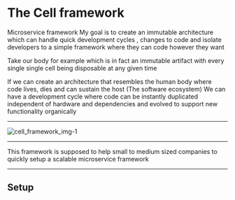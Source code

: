 # The Cell framework 
Microservice framework
My goal is to create an immutable architecture which can handle quick development cycles
, changes to code and isolate developers to a simple framework where they can code however they want

Take our body for example which is in fact an immutable artifact with every single single cell being
disposable at any given time 

If we can create an architecture that resembles the human body where code lives, dies and
can sustain the host (The software ecosystem) We can have a development cycle where
code can be instantly duplicated independent of hardware and dependencies 
and evolved to support new functionality organically 

---

![cell_framework_img-1](https://lh6.googleusercontent.com/nwsMiCIuOCcat4rizFy-xauHYvWDXAs87YzK3dVtNNsRxjgW7-KEvUonLxGCWvaYBgm3P_tEdv6EcN6Gpafk=w1920-h976-rw)

---

This framework is supposed to help small to medium sized companies to quickly setup a scalable microservice framework 

---

## Setup


